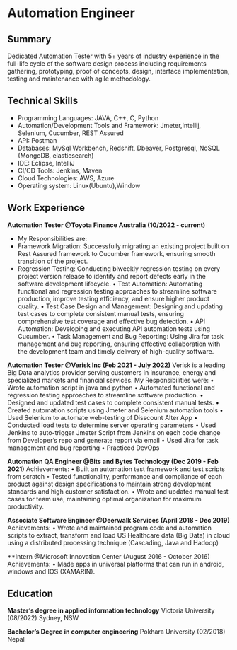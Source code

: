 # Automation Engineer

## Summary
Dedicated Automation Tester with 5+ years of industry experience in the full-life cycle of the software design 
process including requirements gathering, prototyping, proof of concepts, design, interface implementation, testing 
and maintenance with agile methodology.

## Technical Skills
- Programming Languages: JAVA, C++, C, Python
- Automation/Development Tools and Framework: Jmeter,Intellij, Selenium, Cucumber, REST Assured
- API: Postman
- Databases: MySql Workbench, Redshift, Dbeaver, 
Postgresql, NoSQL (MongoDB, elasticsearch)
- IDE: Eclipse, IntelliJ
- CI/CD Tools: Jenkins, Maven
- Cloud Technologies: AWS, Azure
- Operating system: Linux(Ubuntu),Window

## Work Experience
**Automation Tester @Toyota Finance Australia (10/2022 - current)**
- My Responsibilities are:
- Framework Migration: Successfully migrating an existing project built on Rest Assured 
framework to Cucumber framework, ensuring smooth transition of the project.
- Regression Testing: Conducting biweekly regression testing on every project version 
release to identify and report defects early in the software development lifecycle.
• Test Automation: Automating functional and regression testing approaches to 
streamline software production, improve testing efficiency, and ensure higher product 
quality.
• Test Case Design and Management: Designing and updating test cases to complete 
consistent manual tests, ensuring comprehensive test coverage and effective bug 
detection.
• API Automation: Developing and executing API automation tests using Cucumber.
• Task Management and Bug Reporting: Using Jira for task management and bug 
reporting, ensuring effective collaboration with the development team and timely 
delivery of high-quality software.

**Automation Tester @Verisk Inc (Feb 2021 - July 2022)**
Verisk is a leading Big Data analytics provider serving customers in insurance, energy and specialized markets and financial services.
My Responsibilities were:
• Wrote automation script in java and python
• Automated functional and regression testing approaches to streamline software 
production.
• Designed and updated test cases to complete consistent manual tests.
• Created automation scripts using Jmeter and Selenium automation tools
• Used Selenium to automate web-testing of Disscount Alter App
• Conducted load tests to determine server operating parameters
• Used Jenkins to auto-trigger Jmeter Script from Jenkins on each code change from 
Developer’s repo and generate report via email
• Used Jira for task management and bug reporting
• Practiced DevOps

**Automation QA Engineer @Bits and Bytes Technology (Dec 2019 - Feb 2021)**
Achievements:
• Built an automation test framework and test scripts from scratch
• Tested functionality, performance and compliance of each product against design 
specifications to maintain strong development standards and high customer satisfaction.
• Wrote and updated manual test cases for team use, maintaining optimal organization for 
maximum productivity.

**Associate Software Engineer @Deerwalk Services (April 2018 - Dec 2019)**
Achievements:
• Wrote and maintained program code and automation scripts to extract, transform and 
load US Healthcare data (Big Data) in cloud using a distributed processing technique
(Cascading, Java and Hadoop)

**Intern @Microsoft Innovation Center (August 2016 - October 2016)
Achievements:
• Made apps in universal platforms that can run in android, windows and IOS (XAMARIN).

## Education
**Master’s degree in applied information technology**
Victoria University (08/2022)
Sydney, NSW

**Bachelor’s Degree in computer engineering**
Pokhara University (02/2018)
Nepal
